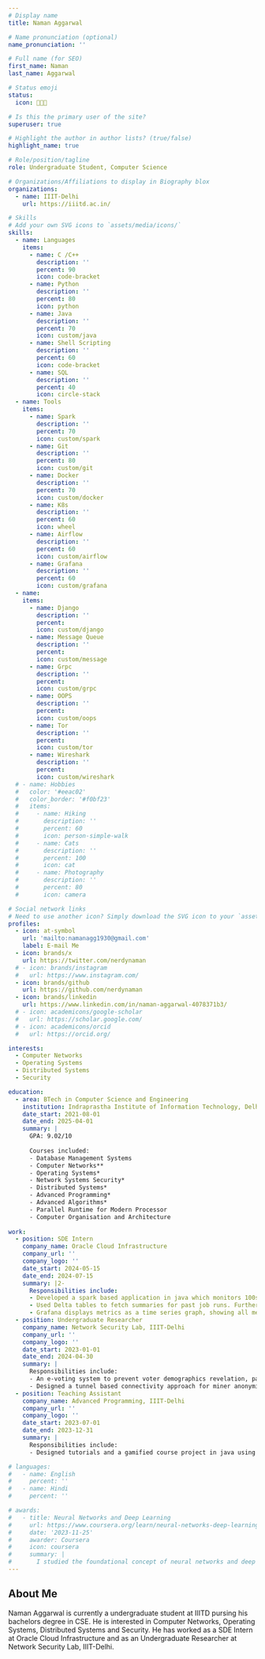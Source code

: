 ```yaml
---
# Display name
title: Naman Aggarwal

# Name pronunciation (optional)
name_pronunciation: ''

# Full name (for SEO)
first_name: Naman
last_name: Aggarwal

# Status emoji
status:
  icon: 👨🏻‍💻

# Is this the primary user of the site?
superuser: true

# Highlight the author in author lists? (true/false)
highlight_name: true

# Role/position/tagline
role: Undergraduate Student, Computer Science

# Organizations/Affiliations to display in Biography blox
organizations:
  - name: IIIT-Delhi
    url: https://iiitd.ac.in/

# Skills
# Add your own SVG icons to `assets/media/icons/`
skills:
  - name: Languages
    items:
      - name: C /C++
        description: ''
        percent: 90
        icon: code-bracket
      - name: Python
        description: ''
        percent: 80
        icon: python
      - name: Java
        description: ''
        percent: 70
        icon: custom/java
      - name: Shell Scripting
        description: ''
        percent: 60
        icon: code-bracket
      - name: SQL
        description: ''
        percent: 40
        icon: circle-stack
  - name: Tools
    items:
      - name: Spark
        description: ''
        percent: 70
        icon: custom/spark
      - name: Git
        description: ''
        percent: 80
        icon: custom/git
      - name: Docker
        description: ''
        percent: 70
        icon: custom/docker
      - name: K8s
        description: ''
        percent: 60
        icon: wheel
      - name: Airflow
        description: ''
        percent: 60
        icon: custom/airflow
      - name: Grafana
        description: ''
        percent: 60
        icon: custom/grafana
  - name: 
    items:
      - name: Django
        description: ''
        percent: 
        icon: custom/django
      - name: Message Queue
        description: ''
        percent: 
        icon: custom/message
      - name: Grpc
        description: ''
        percent: 
        icon: custom/grpc
      - name: OOPS
        description: ''
        percent: 
        icon: custom/oops
      - name: Tor
        description: ''
        percent: 
        icon: custom/tor
      - name: Wireshark
        description: ''
        percent: 
        icon: custom/wireshark
  # - name: Hobbies
  #   color: '#eeac02'
  #   color_border: '#f0bf23'
  #   items:
  #     - name: Hiking
  #       description: ''
  #       percent: 60
  #       icon: person-simple-walk
  #     - name: Cats
  #       description: ''
  #       percent: 100
  #       icon: cat
  #     - name: Photography
  #       description: ''
  #       percent: 80
  #       icon: camera

# Social network links
# Need to use another icon? Simply download the SVG icon to your `assets/media/icons/` folder.
profiles:
  - icon: at-symbol
    url: 'mailto:namanagg1930@gmail.com'
    label: E-mail Me
  - icon: brands/x
    url: https://twitter.com/nerdynaman
  # - icon: brands/instagram
  #   url: https://www.instagram.com/
  - icon: brands/github
    url: https://github.com/nerdynaman
  - icon: brands/linkedin
    url: https://www.linkedin.com/in/naman-aggarwal-4078371b3/
  # - icon: academicons/google-scholar
  #   url: https://scholar.google.com/
  # - icon: academicons/orcid
  #   url: https://orcid.org/

interests:
  - Computer Networks
  - Operating Systems
  - Distributed Systems
  - Security

education:
  - area: BTech in Computer Science and Engineering
    institution: Indraprastha Institute of Information Technology, Delhi
    date_start: 2021-08-01
    date_end: 2025-04-01
    summary: |
      GPA: 9.02/10
      
      Courses included:
      - Database Management Systems
      - Computer Networks**
      - Operating Systems*
      - Network Systems Security*
      - Distributed Systems*
      - Advanced Programming*
      - Advanced Algorithms*
      - Parallel Runtime for Modern Processor
      - Computer Organisation and Architecture
      
work:
  - position: SDE Intern
    company_name: Oracle Cloud Infrastructure
    company_url: ''
    company_logo: ''
    date_start: 2024-05-15
    date_end: 2024-07-15
    summary: |2-
      Responsibilities include:
      - Developed a spark based application in java which monitors 100s of data ingestion jobs periodically for data completeness, timeouts and successful completions. 
      - Used Delta tables to fetch summaries for past job runs. Further airflow ensures monitoring job runs periodically.
      - Grafana displays metrics as a time series graph, showing all metrics for jobs instantly saving hours of work.
  - position: Undergraduate Researcher
    company_name: Network Security Lab, IIIT-Delhi
    company_url: ''
    company_logo: ''
    date_start: 2023-01-01
    date_end: 2024-04-30
    summary: |
      Responsibilities include:
      - An e-voting system to prevent voter demographics revelation, partial vote count and ensures vote accountability.- Tested for 1 million voters over cloud by self hosting miners and fork of ethereum to store votes. 
      - Designed a tunnel based connectivity approach for miner anonymity using ngrok. Working on potential network threats.
  - position: Teaching Assistant
    company_name: Advanced Programming, IIIT-Delhi
    company_url: ''
    company_logo: ''
    date_start: 2023-07-01
    date_end: 2023-12-31
    summary: |
      Responsibilities include:
      - Designed tutorials and a gamified course project in java using libgdx along with helping students in coursework.

# languages:
#   - name: English
#     percent: ''
#   - name: Hindi
#     percent: ''

# awards:
#   - title: Neural Networks and Deep Learning
#     url: https://www.coursera.org/learn/neural-networks-deep-learning
#     date: '2023-11-25'
#     awarder: Coursera
#     icon: coursera
#     summary: |
#       I studied the foundational concept of neural networks and deep learning. By the end, I was familiar with the significant technological trends driving the rise of deep learning; build, train, and apply fully connected deep neural networks; implement efficient (vectorized) neural networks; identify key parameters in a neural network’s architecture; and apply deep learning to your own applications.
---
```


## About Me

Naman Aggarwal is currently a undergraduate student at IIITD pursing his bachelors degree in CSE. He is interested in Computer Networks, Operating Systems, Distributed Systems and Security. He has worked as a SDE Intern at Oracle Cloud Infrastructure and as an Undergraduate Researcher at Network Security Lab, IIIT-Delhi. 

